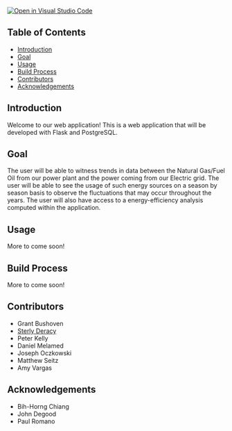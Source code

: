 [![Open in Visual Studio Code](https://classroom.github.com/assets/open-in-vscode-f059dc9a6f8d3a56e377f745f24479a46679e63a5d9fe6f495e02850cd0d8118.svg)](https://classroom.github.com/online_ide?assignment_repo_id=6878204&assignment_repo_type=AssignmentRepo)

## Table of Contents

- [Introduction](#introduction)
- [Goal](#goal)
- [Usage](#usage)
- [Build Process](#build-process)
- [Contributors](#contributors)
- [Acknowledgements](#acknowledgements)

## Introduction
Welcome to our web application! This is a web application that will be developed with Flask and PostgreSQL.

## Goal
The user will be able to witness trends in data between the Natural Gas/Fuel Oil from our power plant and the power coming from our Electric grid. The user will be able to see the usage of such energy sources on a season by season basis to observe the fluctuations that may occur throughout the years. The user will also have access to a energy-efficiency analysis computed within the application.

## Usage
More to come soon!

## Build Process
More to come soon!

## Contributors

* Grant Bushoven
* [Sterly Deracy](https://github.com/sderacy)
* Peter Kelly
* Daniel Melamed
* Joseph Oczkowski
* Matthew Seitz
* Amy Vargas


## Acknowledgements

* Bih-Horng Chiang
* John Degood
* Paul Romano

